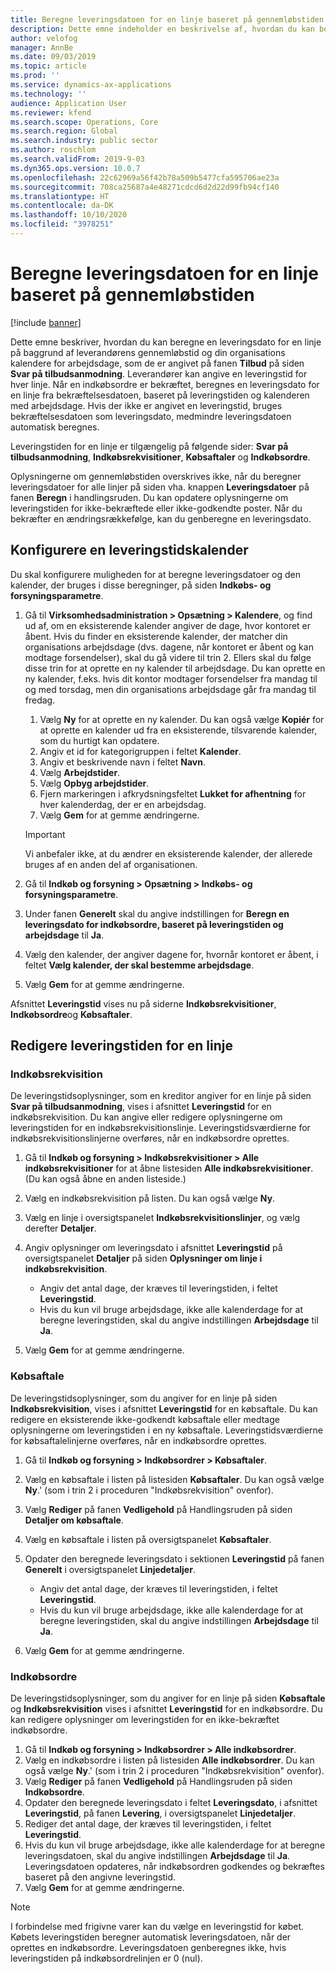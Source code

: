 ```yaml
---
title: Beregne leveringsdatoen for en linje baseret på gennemløbstiden
description: Dette emne indeholder en beskrivelse af, hvordan du kan beregne en leveringsdato for en linje på baggrund af leverandørens gennemløbstid og din organisations kalender med arbejdsdage.
author: velofog
manager: AnnBe
ms.date: 09/03/2019
ms.topic: article
ms.prod: ''
ms.service: dynamics-ax-applications
ms.technology: ''
audience: Application User
ms.reviewer: kfend
ms.search.scope: Operations, Core
ms.search.region: Global
ms.search.industry: public sector
ms.author: roschlom
ms.search.validFrom: 2019-9-03
ms.dyn365.ops.version: 10.0.7
ms.openlocfilehash: 22c62969a56f42b78a509b5477cfa595706ae23a
ms.sourcegitcommit: 708ca25687a4e48271cdcd6d2d22d99fb94cf140
ms.translationtype: HT
ms.contentlocale: da-DK
ms.lasthandoff: 10/10/2020
ms.locfileid: "3978251"
---
```

# <a name="calculate-the-delivery-date-for-a-line-based-on-the-lead-time"></a>Beregne leveringsdatoen for en linje baseret på gennemløbstiden

[!include [banner](../includes/banner.md)]

Dette emne beskriver, hvordan du kan beregne en leveringsdato for en linje på baggrund af leverandørens gennemløbstid og din organisations kalendere for arbejdsdage, som de er angivet på fanen **Tilbud** på siden **Svar på tilbudsanmodning**. Leverandører kan angive en leveringstid for hver linje. Når en indkøbsordre er bekræftet, beregnes en leveringsdato for en linje fra bekræftelsesdatoen, baseret på leveringstiden og kalenderen med arbejdsdage. Hvis der ikke er angivet en leveringstid, bruges bekræftelsesdatoen som leveringsdato, medmindre leveringsdatoen automatisk beregnes.

Leveringstiden for en linje er tilgængelig på følgende sider: **Svar på tilbudsanmodning**, **Indkøbsrekvisitioner**, **Købsaftaler** og **Indkøbsordre**.

Oplysningerne om gennemløbstiden overskrives ikke, når du beregner leveringsdatoer for alle linjer på siden vha. knappen **Leveringsdatoer** på fanen **Beregn** i handlingsruden. Du kan opdatere oplysningerne om leveringstiden for ikke-bekræftede eller ikke-godkendte poster. Når du bekræfter en ændringsrækkefølge, kan du genberegne en leveringsdato.

## <a name="set-up-a-lead-time-calendar"></a>Konfigurere en leveringstidskalender

Du skal konfigurere muligheden for at beregne leveringsdatoer og den kalender, der bruges i disse beregninger, på siden **Indkøbs- og forsyningsparametre**.

1. Gå til **Virksomhedsadministration \> Opsætning \> Kalendere**, og find ud af, om en eksisterende kalender angiver de dage, hvor kontoret er åbent. Hvis du finder en eksisterende kalender, der matcher din organisations arbejdsdage (dvs. dagene, når kontoret er åbent og kan modtage forsendelser), skal du gå videre til trin 2. Ellers skal du følge disse trin for at oprette en ny kalender til arbejdsdage. Du kan oprette en ny kalender, f.eks. hvis dit kontor modtager forsendelser fra mandag til og med torsdag, men din organisations arbejdsdage går fra mandag til fredag.

    1. Vælg **Ny** for at oprette en ny kalender. Du kan også vælge **Kopiér** for at oprette en kalender ud fra en eksisterende, tilsvarende kalender, som du hurtigt kan opdatere.
    2. Angiv et id for kategorigruppen i feltet **Kalender**.
    3. Angiv et beskrivende navn i feltet **Navn**.
    4. Vælg **Arbejdstider**.
    5. Vælg **Opbyg arbejdstider**.
    6. Fjern markeringen i afkrydsningsfeltet **Lukket for afhentning** for hver kalenderdag, der er en arbejdsdag.
    7. Vælg **Gem** for at gemme ændringerne.

    > [!IMPORTANT]
    > Vi anbefaler ikke, at du ændrer en eksisterende kalender, der allerede bruges af en anden del af organisationen.

2. Gå til **Indkøb og forsyning \> Opsætning \> Indkøbs- og forsyningsparametre**.
3. Under fanen **Generelt** skal du angive indstillingen for **Beregn en leveringsdato for indkøbsordre, baseret på leveringstiden og arbejdsdage** til **Ja**.
4. Vælg den kalender, der angiver dagene for, hvornår kontoret er åbent, i feltet **Vælg kalender, der skal bestemme arbejdsdage**.
5. Vælg **Gem** for at gemme ændringerne.

Afsnittet **Leveringstid** vises nu på siderne **Indkøbsrekvisitioner**, **Indkøbsordre**og **Købsaftaler**.

## <a name="edit-the-lead-time-for-a-line"></a>Redigere leveringstiden for en linje

### <a name="purchase-requisition"></a>Indkøbsrekvisition

De leveringstidsoplysninger, som en kreditor angiver for en linje på siden **Svar på tilbudsanmodning**, vises i afsnittet **Leveringstid** for en indkøbsrekvisition. Du kan angive eller redigere oplysningerne om leveringstiden for en indkøbsrekvisitionslinje. Leveringstidsværdierne for indkøbsrekvisitionslinjerne overføres, når en indkøbsordre oprettes.

1. Gå til **Indkøb og forsyning \> Indkøbsrekvisitioner \> Alle indkøbsrekvisitioner** for at åbne listesiden **Alle indkøbsrekvisitioner**. (Du kan også åbne en anden listeside.)
2. Vælg en indkøbsrekvisition på listen. Du kan også vælge **Ny**.
3. Vælg en linje i oversigtspanelet **Indkøbsrekvisitionslinjer**, og vælg derefter **Detaljer**.
4. Angiv oplysninger om leveringsdato i afsnittet **Leveringstid** på oversigtspanelet **Detaljer** på siden **Oplysninger om linje i indkøbsrekvisition**.

    - Angiv det antal dage, der kræves til leveringstiden, i feltet **Leveringstid**.
    - Hvis du kun vil bruge arbejdsdage, ikke alle kalenderdage for at beregne leveringstiden, skal du angive indstillingen **Arbejdsdage** til **Ja**.

7. Vælg **Gem** for at gemme ændringerne.

### <a name="purchase-agreement"></a>Købsaftale

De leveringstidsoplysninger, som du angiver for en linje på siden **Indkøbsrekvisition**, vises i afsnittet **Leveringstid** for en købsaftale. Du kan redigere en eksisterende ikke-godkendt købsaftale eller medtage oplysningerne om leveringstiden i en ny købsaftale. Leveringstidsværdierne for købsaftalelinjerne overføres, når en indkøbsordre oprettes.

1. Gå til **Indkøb og forsyning \> Indkøbsordrer \> Købsaftaler**.
2. Vælg en købsaftale i listen på listesiden **Købsaftaler**. Du kan også vælge **Ny**.' (som i trin 2 i proceduren "Indkøbsrekvisition" ovenfor).
3. Vælg **Rediger** på fanen **Vedligehold** på Handlingsruden på siden **Detaljer om købsaftale**.
4. Vælg en købsaftale i listen på oversigtspanelet **Købsaftaler**.
5. Opdater den beregnede leveringsdato i sektionen **Leveringstid** på fanen **Generelt** i oversigtspanelet **Linjedetaljer**.

    - Angiv det antal dage, der kræves til leveringstiden, i feltet **Leveringstid**.
    - Hvis du kun vil bruge arbejdsdage, ikke alle kalenderdage for at beregne leveringstiden, skal du angive indstillingen **Arbejdsdage** til **Ja**.

8. Vælg **Gem** for at gemme ændringerne.

### <a name="purchase-order"></a>Indkøbsordre

De leveringstidsoplysninger, som du angiver for en linje på siden **Købsaftale** og **Indkøbsrekvisition** vises i afsnittet **Leveringstid** for en indkøbsordre. Du kan redigere oplysninger om leveringstiden for en ikke-bekræftet indkøbsordre.

1. Gå til **Indkøb og forsyning \> Indkøbsordrer \> Alle indkøbsordrer**.
2. Vælg en indkøbsordre i listen på listesiden **Alle indkøbsordrer**. Du kan også vælge **Ny**.' (som i trin 2 i proceduren "Indkøbsrekvisition" ovenfor).
2. Vælg **Rediger** på fanen **Vedligehold** på Handlingsruden på siden **Indkøbsordre**.
3. Opdater den beregnede leveringsdato i feltet **Leveringsdato**, i afsnittet **Leveringstid**, på fanen **Levering**, i oversigtspanelet **Linjedetaljer**.
4. Rediger det antal dage, der kræves til leveringstiden, i feltet **Leveringstid**.
5. Hvis du kun vil bruge arbejdsdage, ikke alle kalenderdage for at beregne leveringsdatoen, skal du angive indstillingen **Arbejdsdage** til **Ja**. Leveringsdatoen opdateres, når indkøbsordren godkendes og bekræftes baseret på den angivne leveringstid.
6. Vælg **Gem** for at gemme ændringerne.

> [!NOTE]
> I forbindelse med frigivne varer kan du vælge en leveringstid for købet. Købets leveringstiden beregner automatisk leveringsdatoen, når der oprettes en indkøbsordre. Leveringsdatoen genberegnes ikke, hvis leveringstiden på indkøbsordrelinjen er 0 (nul).
